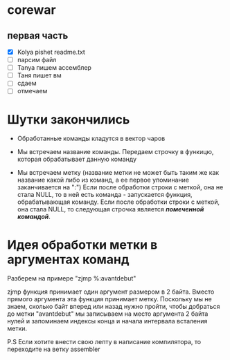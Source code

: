 # corewar
## первая часть
- [X] Kolya pishet readme.txt
- [ ] парсим файл
- [ ] Tanya пишем ассемблер
- [ ] Таня пишет вм
- [ ] сдаем
- [ ] отмечаем

# Шутки закончились
- Обработанные команды кладутся в вектор чаров
- Мы встречаем название команды. Передаем строчку в функицю, которая обрабатывает данную команду

- Мы встречаем метку (название метки не может быть таким же как название какой либо из команд, а ее первое упоминание заканчивается на ":")
Если после обработки строки с меткой, она не стала NULL, то в ней есть команда - запускается функция, обрабатывающая команду.
Если после обработки строки с меткой, она стала NULL, то следующая строчка является ***помеченной командой***.

# Идея обработки метки в аргументах команд
Разберем на примере "zjmp %:avantdebut"

zjmp функция принимает один аргумент размером в 2 байта. Вместо прямого аргумента эта функция принимает метку. Поскольку мы не знаем, сколько байт вперед или назад нужно пройти, чтобы добраться до метки  "avantdebut" мы записываем на место аргумента 2 байта нулей и запоминаем индексы конца и начала интервала всталения метки.



P.S Если хотите внести свою лепту в написание компилятора, то переходите на ветку assembler

